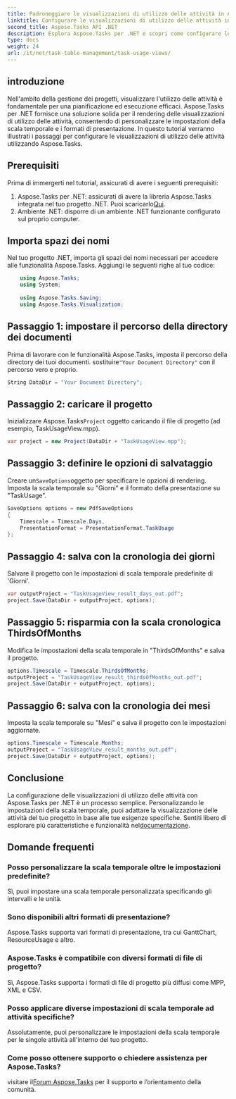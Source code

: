 ```yaml
---
title: Padroneggiare le visualizzazioni di utilizzo delle attività in Aspose.Tasks per .NET
linktitle: Configurare le visualizzazioni di utilizzo delle attività in Aspose.Tasks
second_title: Aspose.Tasks API .NET
description: Esplora Aspose.Tasks per .NET e scopri come configurare le visualizzazioni di utilizzo delle attività. Personalizza le impostazioni della scala temporale e migliora gli elementi visivi della gestione del progetto.
type: docs
weight: 24
url: /it/net/task-table-management/task-usage-views/
---
```

## introduzione
Nell'ambito della gestione dei progetti, visualizzare l'utilizzo delle attività è fondamentale per una pianificazione ed esecuzione efficaci. Aspose.Tasks per .NET fornisce una soluzione solida per il rendering delle visualizzazioni di utilizzo delle attività, consentendo di personalizzare le impostazioni della scala temporale e i formati di presentazione. In questo tutorial verranno illustrati i passaggi per configurare le visualizzazioni di utilizzo delle attività utilizzando Aspose.Tasks.
## Prerequisiti
Prima di immergerti nel tutorial, assicurati di avere i seguenti prerequisiti:
1.  Aspose.Tasks per .NET: assicurati di avere la libreria Aspose.Tasks integrata nel tuo progetto .NET. Puoi scaricarlo[Qui](https://releases.aspose.com/tasks/net/).
2. Ambiente .NET: disporre di un ambiente .NET funzionante configurato sul proprio computer.
## Importa spazi dei nomi
Nel tuo progetto .NET, importa gli spazi dei nomi necessari per accedere alle funzionalità Aspose.Tasks. Aggiungi le seguenti righe al tuo codice:
```csharp
    using Aspose.Tasks;
    using System;
    
    using Aspose.Tasks.Saving;
    using Aspose.Tasks.Visualization;
```
## Passaggio 1: impostare il percorso della directory dei documenti
 Prima di lavorare con le funzionalità Aspose.Tasks, imposta il percorso della directory dei tuoi documenti. sostituire`"Your Document Directory"` con il percorso vero e proprio.
```csharp
String DataDir = "Your Document Directory";
```
## Passaggio 2: caricare il progetto
 Inizializzare Aspose.Tasks`Project` oggetto caricando il file di progetto (ad esempio, TaskUsageView.mpp).
```csharp
var project = new Project(DataDir + "TaskUsageView.mpp");
```
## Passaggio 3: definire le opzioni di salvataggio
 Creare un`SaveOptions`oggetto per specificare le opzioni di rendering. Imposta la scala temporale su "Giorni" e il formato della presentazione su "TaskUsage".
```csharp
SaveOptions options = new PdfSaveOptions
{
    Timescale = Timescale.Days,
    PresentationFormat = PresentationFormat.TaskUsage
};
```
## Passaggio 4: salva con la cronologia dei giorni
Salvare il progetto con le impostazioni di scala temporale predefinite di 'Giorni'.
```csharp
var outputProject = "TaskUsageView_result_days_out.pdf";
project.Save(DataDir + outputProject, options);
```
## Passaggio 5: risparmia con la scala cronologica ThirdsOfMonths
Modifica le impostazioni della scala temporale in "ThirdsOfMonths" e salva il progetto.
```csharp
options.Timescale = Timescale.ThirdsOfMonths;
outputProject = "TaskUsageView_result_thirdsOfMonths_out.pdf";
project.Save(DataDir + outputProject, options);
```
## Passaggio 6: salva con la cronologia dei mesi
Imposta la scala temporale su "Mesi" e salva il progetto con le impostazioni aggiornate.
```csharp
options.Timescale = Timescale.Months;
outputProject = "TaskUsageView_result_months_out.pdf";
project.Save(DataDir + outputProject, options);
```
## Conclusione
La configurazione delle visualizzazioni di utilizzo delle attività con Aspose.Tasks per .NET è un processo semplice. Personalizzando le impostazioni della scala temporale, puoi adattare la visualizzazione delle attività del tuo progetto in base alle tue esigenze specifiche.
 Sentiti libero di esplorare più caratteristiche e funzionalità nel[documentazione](https://reference.aspose.com/tasks/net/).
## Domande frequenti
### Posso personalizzare la scala temporale oltre le impostazioni predefinite?
Sì, puoi impostare una scala temporale personalizzata specificando gli intervalli e le unità.
### Sono disponibili altri formati di presentazione?
Aspose.Tasks supporta vari formati di presentazione, tra cui GanttChart, ResourceUsage e altro.
### Aspose.Tasks è compatibile con diversi formati di file di progetto?
Sì, Aspose.Tasks supporta i formati di file di progetto più diffusi come MPP, XML e CSV.
### Posso applicare diverse impostazioni di scala temporale ad attività specifiche?
Assolutamente, puoi personalizzare le impostazioni della scala temporale per le singole attività all'interno del tuo progetto.
### Come posso ottenere supporto o chiedere assistenza per Aspose.Tasks?
 visitare il[Forum Aspose.Tasks](https://forum.aspose.com/c/tasks/15) per il supporto e l’orientamento della comunità.